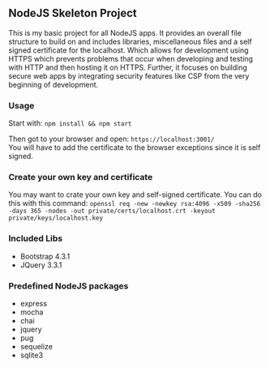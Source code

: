 ## NodeJS Skeleton Project

This is my basic project for all NodeJS apps. It provides an overall file
structure to build on and includes libraries, miscellaneous files and a self
signed certificate for the localhost. Which allows for development using HTTPS
which prevents problems that occur when developing and testing with HTTP and
then hosting it on HTTPS.
Further, it focuses on building secure web apps by integrating security features
like CSP from the very beginning of development.

### Usage

Start with:
``npm install && npm start``

Then got to your browser and open: ``https://localhost:3001/``  
You will have to add the certificate to the browser exceptions since it is self signed.

### Create your own key and certificate

You may want to crate your own key and self-signed certificate. You can do this with this command:
``openssl req -new -newkey rsa:4096 -x509 -sha256 -days 365 -nodes -out private/certs/localhost.crt -keyout private/keys/localhost.key``


### Included Libs
  - Bootstrap 4.3.1
  - JQuery 3.3.1

### Predefined NodeJS packages
  - express
  - mocha
  - chai
  - jquery
  - pug
  - sequelize
  - sqlite3
